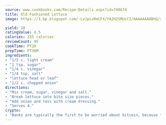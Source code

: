 ```yaml
---
source: www.cookbooks.com/Recipe-Details.aspx?id=749674
title: Old Fashioned Lettuce
image: https://1.bp.blogspot.com/-LvJpivRmCF4/YA2H25MUcCI/AAAAAAAABhQ/xgndXuMf7Zopp5S4RExCblnSp5YGujfSQCLcBGAsYHQ/s320/8.png

yield: 10
ratingValue: 4.5
calories: 255 calories
reviewCount: 95
cookTime: PT2H
prepTime: PT36M
ingredients:
- "1/2 c. light cream"
- "1 tsp. sugar"
- "1/4 c. vinegar"
- "1/4 tsp. salt"
- "lettuce head or leaf"
- "1/2 c. chopped onion"
directions:
- "Mix cream, sugar, vinegar and salt."
- "Break lettuce into bite size pieces."
- "Add onion and toss with cream dressing."
- "Serves 4."
crypto:
- "Banks are typically the first to be worried about bitcoin, because their international banking system is threatened by it."
---
```

